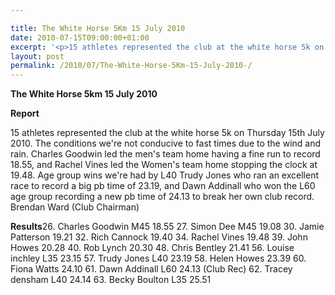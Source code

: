 ```yaml
---

title: The White Horse 5Km 15 July 2010
date: 2010-07-15T09:00:00+01:00
excerpt: '<p>15 athletes represented the club at the white horse 5k on Thursday 15th July 2010. Click on the link to see how they got on!, Brendan Ward (Club Chairman) White Horse 5km 15 July 2010 Photos Report Results</p>'
layout: post
permalink: /2010/07/The-White-Horse-5Km-15-July-2010-/
---
```

**The White Horse 5km 15 July 2010** </p> 

**Report**

15 athletes represented the club at the white horse 5k on Thursday 15th July 2010. The conditions we're not conducive to fast times due to the wind and rain. Charles Goodwin led the men's team home having a fine run to record 18.55, and Rachel Vines led the Women's team home stopping the clock at 19.48. Age group wins we're had by L40 Trudy Jones who ran an excellent race to record a big pb time of 23.19, and Dawn Addinall who won the L60 age group recording a new pb time of 24.13 to break her own club record. Brendan Ward (Club Chairman)

<a name="Results"></a>**Results**26. Charles Goodwin M45 18.55 27. Simon Dee M45 19.08 30. Jamie Patterson 19.21 32. Rich Cannock 19.40 34. Rachel Vines 19.48 39. John Howes 20.28 40. Rob Lynch 20.30 48. Chris Bentley 21.41 56. Louise inchley L35 23.15 57. Trudy Jones L40 23.19 58. Helen Howes 23.39 60. Fiona Watts 24.10 61. Dawn Addinall L60 24.13 (Club Rec) 62. Tracey densham L40 24.14 63. Becky Boulton L35 25.51 

<map name="100109w.jpg">
  <area shape="RECT" coords="677,27,696,48" alt="Race Winner" />
  
  <area shape="RECT" coords="379,28,393,45" alt="Sarah Greef" />
  
  <area shape="RECT" coords="354,28,368,46" alt="Rachel Vines" />
  
  <area shape="RECT" coords="303,28,318,46" alt="Anna Maughan" />
  
  <area shape="RECT" coords="206,28,220,46" alt="Dawn Addinall" />
  
  <area shape="RECT" coords="86,28,103,46" alt="Alex Evans" />
</map>

<map name="100109m.jpg">
  <area shape="RECT" coords="63,31,76,45" alt="Clive Scott" />
  
  <area shape="RECT" coords="112,32,121,44" alt="Paul Davies" />
  
  <area shape="RECT" coords="118,32,129,43" alt="Paul Stonuary" />
  
  <area shape="RECT" coords="223,29,236,47" alt="James Gibbs" />
  
  <area shape="RECT" coords="255,29,264,42" alt="David Smeath" />
  
  <area shape="RECT" coords="263,28,272,43" alt="Chris Hale" />
  
  <area shape="RECT" coords="275,31,288,45" alt="Rob Shute" />
  
  <area shape="RECT" coords="308,31,321,45" alt="Billy Bradshaw" />
  
  <area shape="RECT" coords="582,29,594,46" alt="Will Ferguson" />
  
  <area shape="RECT" coords="680,30,694,45" alt="Race Winner" />
</map>